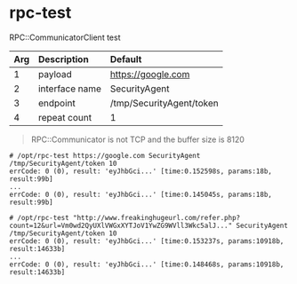 # rpc-test

RPC::CommunicatorClient test

| Arg | Description | Default |
| :-------- | :-------- | :-------- |
| 1 | payload | https://google.com |
| 2 | interface name | SecurityAgent |
| 3 | endpoint | /tmp/SecurityAgent/token |
| 4 | repeat count | 1 |

> RPC::Communicator is not TCP and the buffer size is 8120

```shell script
# /opt/rpc-test https://google.com SecurityAgent /tmp/SecurityAgent/token 10 
errCode: 0 (0), result: 'eyJhbGci...' [time:0.152598s, params:18b, result:99b]
...
errCode: 0 (0), result: 'eyJhbGci...' [time:0.145045s, params:18b, result:99b]

# /opt/rpc-test "http://www.freakinghugeurl.com/refer.php?count=12&url=Vm0wd2QyUXlVWGxXYTJoV1YwZG9WVll3Wkc5alJ..." SecurityAgent /tmp/SecurityAgent/token 10 
errCode: 0 (0), result: 'eyJhbGci...' [time:0.153237s, params:10918b, result:14633b]
...
errCode: 0 (0), result: 'eyJhbGci...' [time:0.148468s, params:10918b, result:14633b]
```
